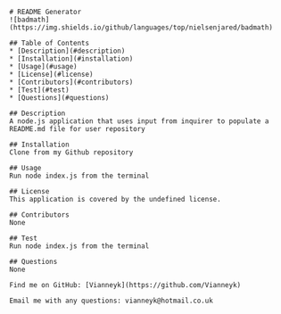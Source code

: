 
    
    # README Generator
    ![badmath](https://img.shields.io/github/languages/top/nielsenjared/badmath)

    ## Table of Contents
    * [Description](#description)
    * [Installation](#installation)
    * [Usage](#usage)
    * [License](#license)
    * [Contributors](#contributors)
    * [Test](#test)
    * [Questions](#questions)

    ## Description
    A node.js application that uses input from inquirer to populate a README.md file for user repository

    ## Installation
    Clone from my Github repository

    ## Usage
    Run node index.js from the terminal

    ## License
    This application is covered by the undefined license.

    ## Contributors
    None

    ## Test
    Run node index.js from the terminal

    ## Questions
    None
    
    Find me on GitHub: [Vianneyk](https://github.com/Vianneyk)
    
    Email me with any questions: vianneyk@hotmail.co.uk

  